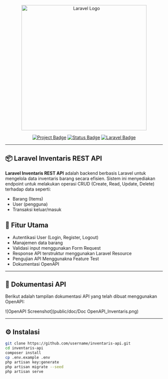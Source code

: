 <p align="center">
  <a href="https://laravel.com" target="_blank">
    <img src="https://raw.githubusercontent.com/laravel/art/master/logo-lockup/5%20SVG/2%20CMYK/1%20Full%20Color/laravel-logolockup-cmyk-red.svg" width="400" alt="Laravel Logo">
  </a>
</p>

<p align="center">
    <a href="#"><img src="https://img.shields.io/badge/Project-API%20Inventaris-blue" alt="Project Badge"></a>
    <a href="#"><img src="https://img.shields.io/badge/Status-Development-yellow" alt="Status Badge"></a>
    <a href="#"><img src="https://img.shields.io/badge/Laravel-Framework-red" alt="Laravel Badge"></a>
</p>

---

## 📦 Laravel Inventaris REST API

**Laravel Inventaris REST API** adalah backend berbasis Laravel untuk mengelola data inventaris barang secara efisien. Sistem ini menyediakan endpoint untuk melakukan operasi CRUD (Create, Read, Update, Delete) terhadap data seperti:

- Barang (Items)
- User (pengguna)
- Transaksi keluar/masuk

## 🚀 Fitur Utama

- Autentikasi User (Login, Register, Logout)
- Manajemen data barang
- Validasi input menggunakan Form Request
- Response API terstruktur menggunakan Laravel Resource
- Pengujian API Menggunakna Feature Test
- Dokumentasi OpenAPI

---

## 📘 Dokumentasi API

Berikut adalah tampilan dokumentasi API yang telah dibuat menggunakan OpenAPI:

![OpenAPI Screenshot](public/doc/Doc OpenAPI_Inventaris.png)

---

## ⚙️ Instalasi

```bash
git clone https://github.com/username/inventaris-api.git
cd inventaris-api
composer install
cp .env.example .env
php artisan key:generate
php artisan migrate --seed
php artisan serve
